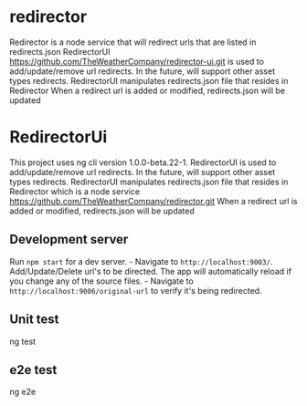 # redirector

Redirector is a node service that will redirect urls that are listed in redirects.json
RedirectorUI https://github.com/TheWeatherCompany/redirector-ui.git is used to add/update/remove url redirects.  In the future, will support other asset types redirects.
RedirectorUI manipulates redirects.json file that resides in Redirector
When a redirect url is added or modified, redirects.json will be updated 


# RedirectorUi

This project uses ng cli version 1.0.0-beta.22-1.
RedirectorUI is used to add/update/remove url redirects.  In the future, will support other asset types redirects.
RedirectorUI manipulates redirects.json file that resides in Redirector which is a node service https://github.com/TheWeatherCompany/redirector.git
When a redirect url is added or modified, redirects.json will be updated 

## Development server
Run `npm start` for a dev server. 
    - Navigate to `http://localhost:9003/`. Add/Update/Delete url's to be directed.  The app will automatically reload if you change any of the source files.
    - Navigate to `http://localhost:9006/original-url` to verify it's being redirected.

## Unit test
ng test

## e2e test
ng e2e